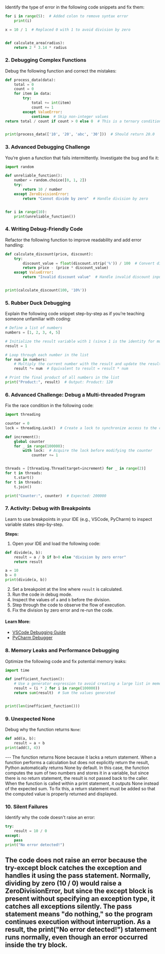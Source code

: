 Identify the type of error in the following code snippets and fix them:

```python
for i in range(5):  # Added colon to remove syntax error
    print(i)

x = 10 / 1  # Replaced 0 with 1 to avoid division by zero


def calculate_area(radius):
    return 2 * 3.14 * radius
```

### 2. Debugging Complex Functions

Debug the following function and correct the mistakes:

```python
def process_data(data):
    total = 0
    count = 0
    for item in data:
        try:
            total += int(item)
            count += 1
        except ValueError:
            continue  # Skip non-integer values
return total / count if count > 0 else 0  # This is a ternary conditional operator to avoid division by zero


print(process_data(['10', '20', 'abc', '30']))  # Should return 20.0

```

### 3. Advanced Debugging Challenge

You’re given a function that fails intermittently. Investigate the bug and fix it:

```python
import random

def unreliable_function():
    number = random.choice([0, 1, 2])
    try:
        return 10 / number
    except ZeroDivisionError:
        return "Cannot divide by zero"  # Handle division by zero


for i in range(10):
    print(unreliable_function())
```

### 4. Writing Debug-Friendly Code

Refactor the following function to improve readability and add error handling:

```python
def calculate_discount(price, discount):
    try:
        discount_value = float(discount.strip('%')) / 100  # Convert discount to a decimal
        return price - (price * discount_value)
    except ValueError:
        return "Invalid discount value"  # Handle invalid discount input


print(calculate_discount(100, '10%'))
```

### 5. Rubber Duck Debugging

Explain the following code snippet step-by-step as if you’re teaching someone unfamiliar with coding:

```python
# Define a list of numbers
numbers = [1, 2, 3, 4, 5]  

# Initialize the result variable with 1 (since 1 is the identity for multiplication)
result = 1  

# Loop through each number in the list
for num in numbers:
    # Multiply the current number with the result and update the result variable
    result *= num  # Equivalent to result = result * num

# Print the final product of all numbers in the list
print("Product:", result)  # Output: Product: 120

```

### 6. Advanced Challenge: Debug a Multi-threaded Program

Fix the race condition in the following code:

```python
import threading

counter = 0
lock = threading.Lock()  # Create a lock to synchronize access to the counter

def increment():
    global counter
    for _ in range(100000):
        with lock:  # Acquire the lock before modifying the counter
            counter += 1


threads = [threading.Thread(target=increment) for _ in range(2)]
for t in threads:
    t.start()
for t in threads:
    t.join()

print("Counter:", counter)  # Expected: 200000

```

### 7. Activity: Debug with Breakpoints

Learn to use breakpoints in your IDE (e.g., VSCode, PyCharm) to inspect variable states step-by-step.

**Steps:**

1. Open your IDE and load the following code:

```python
def divide(a, b):
    result = a / b if b>0 else "division by zero error"
    return result

a = 10
b = 0
print(divide(a, b))
```

2. Set a breakpoint at the line where `result` is calculated.
3. Run the code in debug mode.
4. Inspect the values of `a` and `b` before the division.
5. Step through the code to observe the flow of execution.
6. Fix the division by zero error and re-run the code.

#### Learn More:

- [VSCode Debugging Guide](https://code.visualstudio.com/docs/editor/debugging)
- [PyCharm Debugger](https://www.jetbrains.com/help/pycharm/debugging-your-first-python-application.html)

### 8. Memory Leaks and Performance Debugging

Optimize the following code and fix potential memory leaks:

```python
import time

def inefficient_function():
    # Use a generator expression to avoid creating a large list in memory
    result = (i * 2 for i in range(100000))
    return sum(result)  # Sum the values generated


print(len(inefficient_function()))
```

### 9. Unexpected None

Debug why the function returns `None`:

```python
def add(a, b):
    result = a + b
print(add(3, 4))
```
--- The function returns None because it lacks a return statement. When a function performs a calculation but does not explicitly return the result, Python automatically returns None by default. In this case, the function computes the sum of two numbers and stores it in a variable, but since there is no return statement, the result is not passed back to the caller. When the function is called within a print statement, it outputs None instead of the expected sum. To fix this, a return statement must be added so that the computed value is properly returned and displayed.

### 10. Silent Failures

Identify why the code doesn't raise an error:

```python
try:
    result = 10 / 0
except:
    pass
print("No error detected!")
```
The code does not raise an error because the try-except block catches the exception and handles it using the pass statement. Normally, dividing by zero (10 / 0) would raise a ZeroDivisionError, but since the except block is present without specifying an exception type, it catches all exceptions silently. The pass statement means "do nothing," so the program continues execution without interruption. As a result, the print("No error detected!") statement runs normally, even though an error occurred inside the try block.
---

